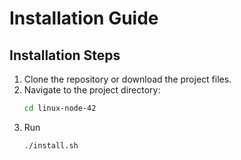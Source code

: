 # Installation Guide



## Installation Steps
1. Clone the repository or download the project files.
2. Navigate to the project directory:
   ```bash
   cd linux-node-42
   ```
2. Run
   ```bash
   ./install.sh
   ```
